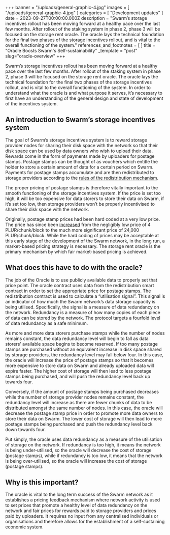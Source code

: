 +++
banner = "/uploads/general-graphic-4.jpg"
images = [ "/uploads/general-graphic-4.jpg" ]
categories = [ "Development updates" ]
date = 2023-09-27T00:00:00.000Z
description = "Swarm’s storage incentives rollout has been moving forward at a healthy pace over the last few months. After rollout of the staking system in phase 2, phase 3 will be focused on the storage rent oracle. The oracle lays the technical foundation for the final two phases of the storage incentives rollout, and is vital to the overall functioning of the system."
references_and_footnotes = [ ]
title = "Oracle Boosts Swarm's Self-sustainability"
_template = "post"
slug="oracle-overview"
+++

Swarm’s storage incentives rollout has been moving forward at a healthy pace over the last few months. After rollout of the staking system in phase 2, phase 3 will be focused on the storage rent oracle. The oracle lays the technical foundation for the final two phases of the storage incentives rollout, and is vital to the overall functioning of the system. In order to understand what the oracle is and what purpose it serves, it’s necessary to first have an understanding of the general design and state of development of the incentives system.

## An introduction to Swarm’s storage incentives system

The goal of Swarm’s storage incentives system is to reward storage provider nodes for sharing their disk space with the network so that their disk space can be used by data owners who wish to upload their data. Rewards come in the form of payments made by uploaders for postage stamps. Postage stamps can be thought of as vouchers which entitle the holder to store a certain amount of data for a certain period on Swarm. Payments for postage stamps accumulate and are then redistributed to storage providers according to the [rules of the redistribution mechanism](https://blog.ethswarm.org/foundation/2022/monthly-ecosystem-call-29-september-2022-recap/).

The proper pricing of postage stamps is therefore vitally important to the smooth functioning of the storage incentives system. If the price is set too high, it will be too expensive for data storers to store their data on Swarm, if it’s set too low, then storage providers won’t be properly incentivised to share their disk space with the network.

Originally, postage stamp prices had been hard coded at a very low price. The price has since been [increased](https://blog.ethswarm.org/foundation/2023/postage-stamp-price-increases-as-swarm-network-reaches-milestone-of-self-sustainability/) from the negligibly low price of 4 PLUR/chunk/block to the much more significant price of 24,000 PLUR/chunk/block. While the hard coding of prices may be acceptable at this early stage of the development of the Swarm network, in the long run, a market-based pricing strategy is necessary. The storage rent oracle is the primary mechanism by which fair market-based pricing is achieved.

## What does this have to do with the oracle?

The job of the Oracle is to use publicly available data to properly set that price point. The oracle contract uses data from the redistribution smart contract in order to set the appropriate price for postage stamps. The redistribution contract is used to calculate a “utilisation signal”. This signal is an indicator of how much the Swarm network’s data storage capacity is being utilised. Specifically, the signal is a measure of data redundancy on the network. Redundancy is a measure of how many copies of each piece of data can be stored by the network. The protocol targets a fourfold level of data redundancy as a safe minimum.

As more and more data storers purchase stamps while the number of nodes remains constant, the data redundancy level will begin to fall as data storers’ available space begins to become reserved. If too many postage stamps are purchased without an equivalent increase in disk space shared by storage providers, the redundancy level may fall below four. In this case, the oracle will increase the price of postage stamps so that it becomes more expensive to store data on Swarm and already uploaded data will expire faster. The higher cost of storage will then lead to less postage stamps being purchased, and will push the redundancy level back up towards four.

Conversely, if the amount of postage stamps being purchased decreases while the number of storage provider nodes remains constant, the redundancy level will increase as there are fewer chunks of data to be distributed amongst the same number of nodes. In this case, the oracle will decrease the postage stamp price in order to promote more data owners to store their data on Swarm. The lower cost of storage will then lead to more postage stamps being purchased and push the redundancy level back down towards four.

Put simply, the oracle uses data redundancy as a measure of the utilisation of storage on the network. If redundancy is too high, it means the network is being under-utilised, so the oracle will decrease the cost of storage (postage stamps), while if redundancy is too low, it means that the network is being over-utilised, so the oracle will increase the cost of storage (postage stamps).

## Why is this important?

The oracle is vital to the long term success of the Swarm network as it establishes a pricing feedback mechanism where network activity is used to set prices that promote a healthy level of data redundancy on the network and fair prices for rewards paid to storage providers and prices paid by uploaders. It requires no input from any centralised individuals or organisations and therefore allows for the establishment of a self-sustaining economic system.
